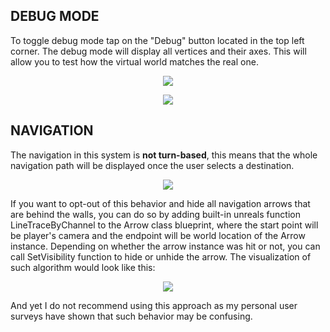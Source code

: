 ## DEBUG MODE

To toggle debug mode tap on the "Debug" button located in the top left corner. The debug mode will display all vertices and their axes. This will allow you to test how the virtual world matches the real one. 
 
<p align="center">
  <img src="https://github.com/nesseratious/AR-Navigation-Documentation/blob/master/Images/RPReplay_Final1579277884.gif" />
</p>

<p align="center">
  <img src="https://github.com/nesseratious/AR-Navigation-Documentation/blob/master/Images/Screen%20Shot%202020-04-20%20at%2010.13.37%20PM.png" />
</p>

## NAVIGATION

The navigation in this system is **not turn-based**, this means that the whole navigation path will be displayed once the user selects a destination. 

<p align="center">
  <img src="https://github.com/nesseratious/AR-Navigation-Documentation/blob/master/Images/RPReplay_Final1579278346.gif" />
</p>


If you want to opt-out of this behavior and hide all navigation arrows that are behind the walls, you can do so by adding built-in unreals function LineTraceByChannel to the Arrow class blueprint, where the start point will be player's camera and the endpoint will be world location of the Arrow instance. Depending on whether the arrow instance was hit or not, you can call SetVisibility function to hide or unhide the arrow. The visualization of such algorithm would look like this:

<p align="center">
  <img src="https://github.com/nesseratious/AR-Navigation-Documentation/blob/master/Images/111.png" />
</p>


And yet I do not recommend using this approach as my personal user surveys have shown that such behavior may be confusing.
